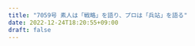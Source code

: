 ```yaml
---
title: "7059号 素人は「戦略」を語り、プロは「兵站」を語る"
date: 2022-12-24T18:20:55+09:00
draft: false
---
```


```
```

```
```
